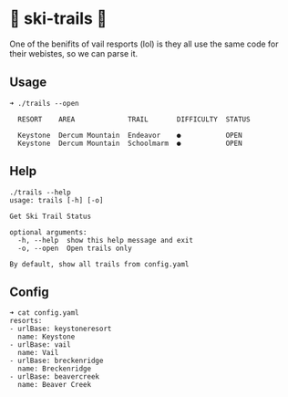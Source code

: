 # 🌲 ski-trails 🌲

One of the benifits of vail resports (lol) is they all use the same code for their webistes, so we can parse it.

## Usage
```
➜ ./trails --open

  RESORT    AREA             TRAIL       DIFFICULTY  STATUS

  Keystone  Dercum Mountain  Endeavor    ●           OPEN
  Keystone  Dercum Mountain  Schoolmarm  ●           OPEN
```

## Help
```
./trails --help
usage: trails [-h] [-o]

Get Ski Trail Status

optional arguments:
  -h, --help  show this help message and exit
  -o, --open  Open trails only

By default, show all trails from config.yaml
```

## Config

```
➜ cat config.yaml
resorts:
- urlBase: keystoneresort
  name: Keystone
- urlBase: vail
  name: Vail
- urlBase: breckenridge
  name: Breckenridge
- urlBase: beavercreek
  name: Beaver Creek
```
